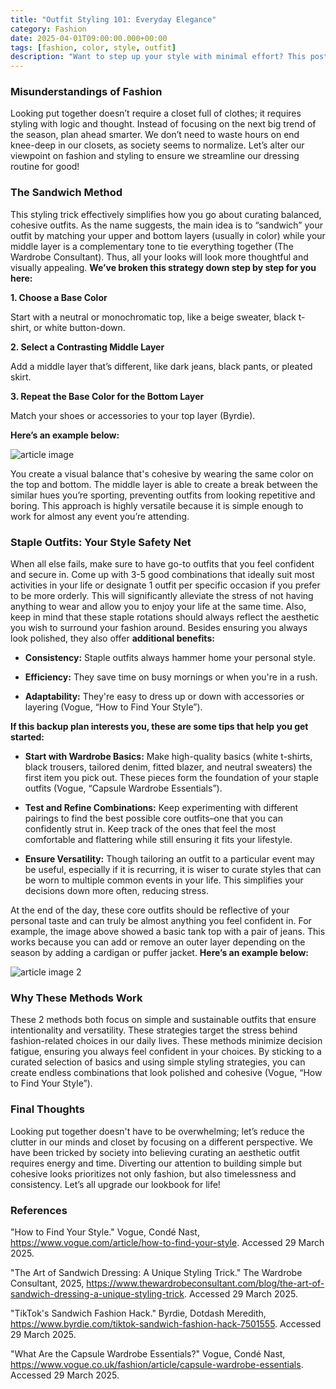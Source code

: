 ```yaml
---
title: "Outfit Styling 101: Everyday Elegance"
category: Fashion
date: 2025-04-01T09:00:00.000+00:00
tags: [fashion, color, style, outfit]
description: "Want to step up your style with minimal effort? This post will unlock the magic of a few simple tricks and tips that’ll instantly upgrade your presence. Combining previous topics (timeless closet staples) with these fashion hacks, master the Sandwich Method and designing some foolproof outfits for those days where you’re short on time. After reading, you’ll have simplified your fashion struggles for good and create an outfit that matches any occasion. With these measures solidified in your lookbook, it’ll be impossible to look chaotic or sloppy. Ready to dress with intention? Click to find out how!"
---
```

### **Misunderstandings of Fashion**
Looking put together doesn’t require a closet full of clothes; it requires styling with logic and thought. Instead of focusing on the next big trend of the season, plan ahead smarter. We don’t need to waste hours on end knee-deep in our closets, as society seems to normalize. Let’s alter our viewpoint on fashion and styling to ensure we streamline our dressing routine for good!

### **The Sandwich Method**
This styling trick effectively simplifies how you go about curating balanced, cohesive outfits. As the name suggests, the main idea is to “sandwich” your outfit by matching your upper and bottom layers (usually in color) while your middle layer is a complementary tone to tie everything together (The Wardrobe Consultant). Thus, all your looks will look more thoughtful and visually appealing. **We’ve broken this strategy down step by step for you here:**

**1. Choose a Base Color**

Start with a neutral or monochromatic top, like a beige sweater, black t-shirt, or white button-down.

**2. Select a Contrasting Middle Layer**

Add a middle layer that’s different, like dark jeans, black pants, or pleated skirt.

**3. Repeat the Base Color for the Bottom Layer**

Match your shoes or accessories to your top layer (Byrdie).

**Here’s an example below:**

![article image](/images/686e32fbaac2bdb3cabcedce)

You create a visual balance that's cohesive by wearing the same color on the top and bottom. The middle layer is able to create a break between the similar hues you’re sporting, preventing outfits from looking repetitive and boring. This approach is highly versatile because it is simple enough to work for almost any event you’re attending. 

### **Staple Outfits: Your Style Safety Net**
When all else fails, make sure to have go-to outfits that you feel confident and secure in. Come up with 3-5 good combinations that ideally suit most activities in your life or designate 1 outfit per specific occasion if you prefer to be more orderly. This will significantly alleviate the stress of not having anything to wear and allow you to enjoy your life at the same time. Also, keep in mind that these staple rotations should always reflect the aesthetic you wish to surround your fashion around. Besides ensuring you always look polished, they also offer **additional benefits:**

- **Consistency:** Staple outfits always hammer home your personal style.

- **Efficiency:** They save time on busy mornings or when you're in a rush.

- **Adaptability:** They're easy to dress up or down with accessories or layering (Vogue, “How to Find Your Style”).

**If this backup plan interests you, these are some tips that help you get started:**

- **Start with Wardrobe Basics:** Make high-quality basics (white t-shirts, black trousers, tailored denim, fitted blazer, and neutral sweaters) the first item you pick out. These pieces form the foundation of your staple outfits (Vogue, “Capsule Wardrobe Essentials”).

- **Test and Refine Combinations:** Keep experimenting with different pairings to find the best possible core outfits–one that you can confidently strut in. Keep track of the ones that feel the most comfortable and flattering while still ensuring it fits your lifestyle.

- **Ensure Versatility:** Though tailoring an outfit to a particular event may be useful, especially if it is recurring, it is wiser to curate styles that can be worn to multiple common events in your life. This simplifies your decisions down more often, reducing stress. 

At the end of the day, these core outfits should be reflective of your personal taste and can truly be almost anything you feel confident in. For example, the image above showed a basic tank top with a pair of jeans. This works because you can add or remove an outer layer depending on the season by adding a cardigan or puffer jacket. **Here’s an example below:**

![article image 2](/images/686e334daac2bdb3cabcede1)

### **Why These Methods Work**
These 2 methods both focus on simple and sustainable outfits that ensure intentionality and versatility. These strategies target the stress behind fashion-related choices in our daily lives. 
These methods minimize decision fatigue, ensuring you always feel confident in your choices. By sticking to a curated selection of basics and using simple styling strategies, you can create endless combinations that look polished and cohesive (Vogue, “How to Find Your Style”).

### **Final Thoughts**
Looking put together doesn't have to be overwhelming; let’s reduce the clutter in our minds and closet by focusing on a different perspective. We have been tricked by society into believing curating an aesthetic outfit requires energy and time. Diverting our attention to building simple but cohesive looks prioritizes not only fashion, but also timelessness and consistency. Let’s all upgrade our lookbook for life!

### **References**
"How to Find Your Style." Vogue, Condé Nast, https://www.vogue.com/article/how-to-find-your-style. Accessed 29 March 2025.

"The Art of Sandwich Dressing: A Unique Styling Trick." The Wardrobe Consultant, 2025, https://www.thewardrobeconsultant.com/blog/the-art-of-sandwich-dressing-a-unique-styling-trick. Accessed 29 March 2025.

"TikTok's Sandwich Fashion Hack." Byrdie, Dotdash Meredith, https://www.byrdie.com/tiktok-sandwich-fashion-hack-7501555. Accessed 29 March 2025.

"What Are the Capsule Wardrobe Essentials?" Vogue, Condé Nast, https://www.vogue.co.uk/fashion/article/capsule-wardrobe-essentials. Accessed 29 March 2025.